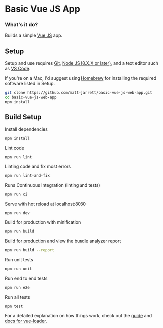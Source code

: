 # Basic Vue JS App

### What's it do?
Builds a simple [Vue JS](https://vuejs.org/) app.

## Setup
Setup and use requires [Git](https://git-scm.com/),
[Node JS (8.X.X or later)](https://nodejs.org/en/), and a text editor such as
[VS Code](https://code.visualstudio.com/).

If you're on a Mac, I'd suggest using
[Homebrew](https://brew.sh/) for installing the required software listed in Setup.

```bash
git clone https://github.com/matt-jarrett/basic-vue-js-web-app.git
cd basic-vue-js-web-app
npm install
```

## Build Setup
Install dependencies
``` bash
npm install
```

Lint code
```bash
npm run lint
```

Linting code and fix most errors
```bash
npm run lint-and-fix
```

Runs Continuous Integration (linting and tests)
```bash
npm run ci
```

Serve with hot reload at localhost:8080
```bash
npm run dev
```

Build for production with minification
```bash
npm run build
```

Build for production and view the bundle analyzer report
```bash
npm run build --report
```

Run unit tests
```bash
npm run unit
```

Run end to end tests
```bash
npm run e2e
```

Run all tests
```bash
npm test
```

For a detailed explanation on how things work, check out the [guide](http://vuejs-templates.github.io/webpack/) and [docs for vue-loader](http://vuejs.github.io/vue-loader).
